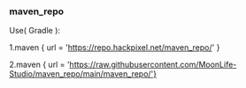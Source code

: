 ### maven_repo

Use( Gradle ):

1.maven { url = 'https://repo.hackpixel.net/maven_repo/' }

2.maven { url = 'https://raw.githubusercontent.com/MoonLife-Studio/maven_repo/main/maven_repo/'}
